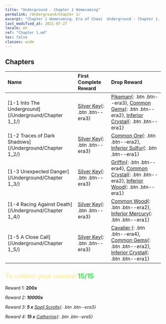 ```yaml
---
title: "Underground - Chapter 1 Homecoming"
permalink: /Underground/Chapter 1/
excerpt: "Chapter 1 Homecoming. Era of Chaos  Underground - Chapter 1. Homecoming"
last_modified_at: 2021-07-27
locale: en
ref: "Chapter 1.md"
toc: false
classes: wide
---
```


## Chapters

  | Name |  First Complete Reward | Drop Reward |
  |:------------|:------------|:------------| 
  | [1-1 Into The Underground](/Underground/Chapter 1_1/) | [Silver Key](/Items/con_693/){: .btn .btn--era3} | [Pikeman](/Items/unt_190/){: .btn .btn--era3}, [Common Gems](/Items/mat_10/){: .btn .btn--era2}, [Inferior Crystal](/Items/mat_5/){: .btn .btn--era1} |
  | [1-2 Traces of Dark Shadows](/Underground/Chapter 1_2/) | [Silver Key](/Items/con_693/){: .btn .btn--era3} | [Common Ore](/Items/mat_6/){: .btn .btn--era2}, [Inferior Sulfur](/Items/mat_3/){: .btn .btn--era1} |
  | [1-3 Unexpected Danger](/Underground/Chapter 1_3/) | [Silver Key](/Items/con_693/){: .btn .btn--era3} | [Griffin](/Items/unt_192/){: .btn .btn--era4}, [Common Crystal](/Items/mat_11/){: .btn .btn--era2}, [Inferior Wood](/Items/mat_1/){: .btn .btn--era1} |
  | [1-4 Racing Against Death](/Underground/Chapter 1_4/) | [Silver Key](/Items/con_693/){: .btn .btn--era3} | [Common Wood](/Items/mat_7/){: .btn .btn--era2}, [Inferior Mercury](/Items/mat_2/){: .btn .btn--era1} |
  | [1-5 A Close Call](/Underground/Chapter 1_5/) | [Silver Key](/Items/con_693/){: .btn .btn--era3} | [Cavalier ](/Items/unt_195/){: .btn .btn--era4}, [Common Gems](/Items/mat_10/){: .btn .btn--era2}, [Inferior Crystal](/Items/mat_5/){: .btn .btn--era1} |


## <span style="color: #ffeea0">To collect your reward:</span><span style="color: #27f73a">15/15</span>

 Reward 1:  **200x** <i class="fas fa-gem"/>

 Reward 2:  **10000x** <i class="fas fa-coins"/>

 Reward 3: **5 x** [Spell Scrolls](/Items/con_694/){: .btn .btn--era3}

 Reward 4: **15 x** [Catherine](/Items/her_361/){: .btn .btn--era5}

